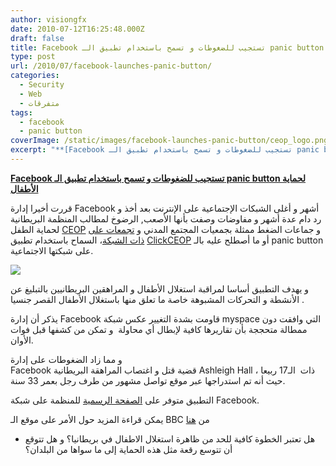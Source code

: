 ```yaml
---
author: visiongfx
date: 2010-07-12T16:25:48.000Z
draft: false
title: Facebook تستجيب للضغوطات و تسمح باستخدام تطبيق الـ panic button لحماية الأطفال
type: post
url: /2010/07/facebook-launches-panic-button/
categories:
  - Security
  - Web
  - متفرقات
tags:
  - facebook
  - panic button
coverImage: /static/images/facebook-launches-panic-button/ceop_logo.png
excerpt: "**[Facebook تستجيب للضغوطات و تسمح باستخدام تطبيق الـ panic button لحماية الأطفال](https://www.it-scoop.com/2010/07/facebook-launches-panic-button)**\n\nقررت أخيرا إدارة Facebook أشهر و أغلى الشبكات الإجتماعية على الإنترنت بعد أخذ و رد دام عدة أشهر و مفاوضات وصفت بأنها الأصعب,\_الرضوخ لمطالب المنظمة البريطانية لحماية الطفل [CEOP](http://www.ceop.police.uk/)"
---
```

**[Facebook تستجيب للضغوطات و تسمح باستخدام تطبيق الـ panic button لحماية الأطفال](https://www.it-scoop.com/2010/07/facebook-launches-panic-button)**

قررت أخيرا إدارة Facebook أشهر و أغلى الشبكات الإجتماعية على الإنترنت بعد أخذ و رد دام عدة أشهر و مفاوضات وصفت بأنها الأصعب, الرضوخ لمطالب المنظمة البريطانية لحماية الطفل [CEOP](http://www.ceop.police.uk/) و جماعات الضغط ممثلة بجمعيات المجتمع المدني و [تجمعات على ذات الشبكة](http://www.facebook.com/#!/group.php?gid=318512400245\&ref=ts)، السماح باستخدام تطبيق [ClickCEOP](http://apps.facebook.com/clickceop/) أو ما أصطلح عليه بالـ panic button على شبكتها الاجتماعية.

![](/static/images/facebook-launches-panic-button/ceop_logo.png)

و يهدف التطبيق أساسا لمراقبة استغلال الأطفال و المراهقين البريطانيين بالتبليغ عن الأنشطة و التحركات المشبوهة خاصة ما تعلق منها باستغلال الأطفال القصر جنسيا .

يذكر أن إدارة Facebook قاومت بشدة التغيير عكس شبكة myspace التي وافقت دون ممطالة متحججة بأن تقاريرها كافية لإبطال أي محاولة  و تمكن من كشفها قبل فوات الأوان.

و مما زاد الضغوطات على إدارة Facebook قضية قتل و اغتصاب المراهقة البريطانية Ashleigh Hall ذات  الـ17 ربيعا ، حيث أنه تم استدراجها عبر موقع تواصل مشهور من طرف رجل بعمر 33 سنة.

التطبيق متوفر على [الصفحة الرسمية](http://www.facebook.com/#!/clickceop?ref=ts) للمنظمة على شبكة Facebook.

يمكن قراءة المزيد حول الأمر على موقع الـ BBC من [هنا](http://news.bbc.co.uk/2/hi/technology/10572375.stm)

-   هل تعتبر الخطوة كافية للحد من ظاهرة استغلال الاطفال في بريطانيا؟ و هل تتوقع أن تتوسع رقعة مثل هذه الحماية إلى ما سواها من البلدان؟
